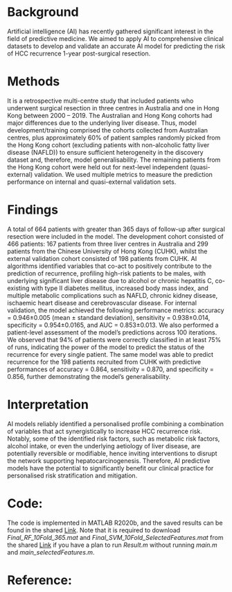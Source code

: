 # Background
Artificial intelligence (AI) has recently gathered significant interest in the field of predictive medicine. We aimed to apply AI to comprehensive clinical datasets to develop and validate an accurate AI model for predicting the risk of HCC recurrence 1-year post-surgical resection. 

# Methods
It is a retrospective multi-centre study that included patients who underwent surgical resection in three centres in Australia and one in Hong Kong between 2000 – 2019. The Australian and Hong Kong cohorts had major differences due to the underlying liver disease. Thus, model development/training comprised the cohorts collected from Australian centres, plus approximately 60% of patient samples randomly picked from the Hong Kong cohort (excluding patients with non-alcoholic fatty liver disease (NAFLD)) to ensure sufficient heterogeneity in the discovery dataset and, therefore, model generalisability. The remaining patients from the Hong Kong cohort were held out for next-level independent (quasi-external) validation. We used multiple metrics to measure the prediction performance on internal and quasi-external validation sets.  

# Findings
A total of 664 patients with greater than 365 days of follow-up after surgical resection were included in the model. The development cohort consisted of 466 patients: 167 patients from three liver centres in Australia and 299 patients from the Chinese University of Hong Kong (CUHK), whilst the external validation cohort consisted of 198 patients from CUHK. AI algorithms identified variables that co-act to positively contribute to the prediction of recurrence, profiling high-risk patients to be males, with underlying significant liver disease due to alcohol or chronic hepatitis C, co-existing with type II diabetes mellitus, increased body mass index, and multiple metabolic complications such as NAFLD, chronic kidney disease, ischaemic heart disease and cerebrovascular disease. For internal validation, the model achieved the following performance metrics: accuracy = 0.946±0.005 (mean ± standard deviation), sensitivity = 0.938±0.014, specificity = 0.954±0.0165, and AUC = 0.853±0.013. We also performed a patient-level assessment of the model’s predictions across 100 iterations. We observed that 94% of patients were correctly classified in at least 75% of runs, indicating the power of the model to predict the status of the recurrence for every single patient. The same model was able to predict recurrence for the 198 patients recruited from CUHK with predictive performances of accuracy = 0.864, sensitivity = 0.870, and specificity = 0.856, further demonstrating the model’s generalisability.

# Interpretation 
AI models reliably identified a personalised profile combining a combination of variables that act synergistically to increase HCC recurrence risk. Notably, some of the identified risk factors, such as metabolic risk factors, alcohol intake, or even the underlying aetiology of liver disease, are potentially reversible or modifiable, hence inviting interventions to disrupt the network supporting hepatocarcinogenesis. Therefore, AI predictive models have the potential to significantly benefit our clinical practice for personalised risk stratification and mitigation. 

# Code:
The code is implemented in MATLAB R2020b, and the saved results can be found in the shared [Link](https://drive.google.com/file/d/1dhKK-0V2vRhIaFg137MwqsDUFUMlJcK9/view?usp=sharing). Note that it is required to download *Final_RF_10Fold_365.mat* and *Final_SVM_10Fold_SelectedFeatures.mat* from the shared [Link](https://drive.google.com/file/d/1dhKK-0V2vRhIaFg137MwqsDUFUMlJcK9/view?usp=sharing) if you have a plan to run *Result.m* without running *main.m* and *main_selectedFeatures.m*. 


# Reference: 
 
